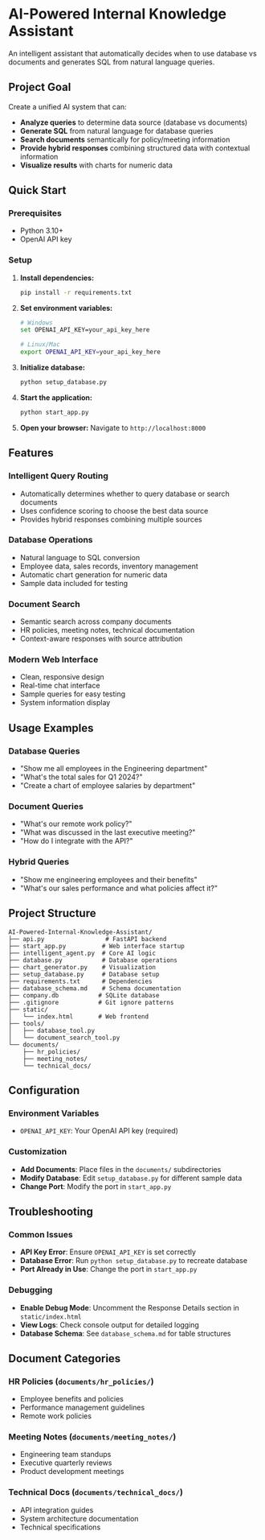 # AI-Powered Internal Knowledge Assistant

An intelligent assistant that automatically decides when to use database vs documents and generates SQL from natural language queries.

## Project Goal

Create a unified AI system that can:
- **Analyze queries** to determine data source (database vs documents)
- **Generate SQL** from natural language for database queries
- **Search documents** semantically for policy/meeting information
- **Provide hybrid responses** combining structured data with contextual information
- **Visualize results** with charts for numeric data


## Quick Start

### Prerequisites
- Python 3.10+ 
- OpenAI API key

### Setup

1. **Install dependencies:**
   ```bash
   pip install -r requirements.txt
   ```

2. **Set environment variables:**
   ```bash
   # Windows
   set OPENAI_API_KEY=your_api_key_here
   
   # Linux/Mac
   export OPENAI_API_KEY=your_api_key_here
   ```

3. **Initialize database:**
   ```bash
   python setup_database.py
   ```

4. **Start the application:**
   ```bash
   python start_app.py
   ```

5. **Open your browser:**
   Navigate to `http://localhost:8000`

## Features

###  **Intelligent Query Routing**
- Automatically determines whether to query database or search documents
- Uses confidence scoring to choose the best data source
- Provides hybrid responses combining multiple sources

###  **Database Operations**
- Natural language to SQL conversion
- Employee data, sales records, inventory management
- Automatic chart generation for numeric data
- Sample data included for testing

###  **Document Search**
- Semantic search across company documents
- HR policies, meeting notes, technical documentation
- Context-aware responses with source attribution

###  **Modern Web Interface**
- Clean, responsive design
- Real-time chat interface
- Sample queries for easy testing
- System information display

## Usage Examples

### Database Queries
- "Show me all employees in the Engineering department"
- "What's the total sales for Q1 2024?"
- "Create a chart of employee salaries by department"

### Document Queries
- "What's our remote work policy?"
- "What was discussed in the last executive meeting?"
- "How do I integrate with the API?"

### Hybrid Queries
- "Show me engineering employees and their benefits"
- "What's our sales performance and what policies affect it?"

## Project Structure

```
AI-Powered-Internal-Knowledge-Assistant/
├── api.py                 # FastAPI backend
├── start_app.py          # Web interface startup
├── intelligent_agent.py  # Core AI logic
├── database.py           # Database operations
├── chart_generator.py    # Visualization
├── setup_database.py     # Database setup
├── requirements.txt      # Dependencies
├── database_schema.md    # Schema documentation
├── company.db           # SQLite database
├── .gitignore           # Git ignore patterns
├── static/
│   └── index.html       # Web frontend
├── tools/
│   ├── database_tool.py
│   └── document_search_tool.py
└── documents/
    ├── hr_policies/
    ├── meeting_notes/
    └── technical_docs/
```

## Configuration

### Environment Variables
- `OPENAI_API_KEY`: Your OpenAI API key (required)

### Customization
- **Add Documents**: Place files in the `documents/` subdirectories
- **Modify Database**: Edit `setup_database.py` for different sample data
- **Change Port**: Modify the port in `start_app.py`

## Troubleshooting

### Common Issues
- **API Key Error**: Ensure `OPENAI_API_KEY` is set correctly
- **Database Error**: Run `python setup_database.py` to recreate database
- **Port Already in Use**: Change the port in `start_app.py`

### Debugging
- **Enable Debug Mode**: Uncomment the Response Details section in `static/index.html`
- **View Logs**: Check console output for detailed logging
- **Database Schema**: See `database_schema.md` for table structures

## Document Categories

### HR Policies (`documents/hr_policies/`)
- Employee benefits and policies
- Performance management guidelines
- Remote work policies

### Meeting Notes (`documents/meeting_notes/`)
- Engineering team standups
- Executive quarterly reviews
- Product development meetings

### Technical Docs (`documents/technical_docs/`)
- API integration guides
- System architecture documentation
- Technical specifications